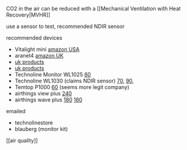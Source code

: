 CO2 in the air can be reduced with a [[Mechanical Ventilation with Heat Recovery|MVHR]]

use a sensor to test, recommended NDIR sensor

recommended devices
- Vitalight mini [amazon USA](https://www.amazon.com/Detector-Quality-Monitor-Lightweight-Anywhere/dp/B0B2VGJ8Z7)
- aranet4 [amazon UK](https://www.amazon.co.uk/Aranet4-Home-Temperature-Ink-Configuration/dp/B07YY7BH2W)
- [uk products](https://duomo.co.uk/products/carbon-dioxide-sensing/)
- [uk products](https://www.enviromonitors.co.uk/elements/co2)
- Technoline Monitor WL1025 [60](https://www.ebay.co.uk/itm/166068924041)
- Technoline WL1030 (claims NDIR sensor) [70](https://www.batterylogic.co.uk/technoline-wl1030-co2-air-quality-monitor.asp), [90](https://www.amazon.co.uk/Technoline-WL1030-Meter-Quality-Monitor/dp/B08LVVK3NQ?th=1), 
- Temtop P1000 [60](https://www.temtop.co.uk/collections/pm2-5-air-quality-monitor/products/p1000) (seems more legit company)
- airthings view plus [240](https://www.amazon.co.uk/stores/Airthings/Homepage/page/D3E8E1AB-9363-4750-B065-8D14A3018AC9)
- airthings wave plus [180](https://www.amazon.co.uk/dp/B07JB8QWH6?ref=emc_s_m_5_i_atc&th=1) [160](https://www.amazon.co.uk/dp/B0C11PDGWR/ref=twister_B0CVJH5B6B?_encoding=UTF8&th=1)

emailed 
- technolinestore
- blauberg (monitor kit)

[[air quality]]